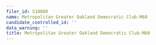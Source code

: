 ```yaml
---
filer_id: S10088
name: Metropolitan Greater Oakland Democratic Club-M60
candidate_controlled_id: ''
data_warning: ''
title: Metropolitan Greater Oakland Democratic Club-M60
---
```

